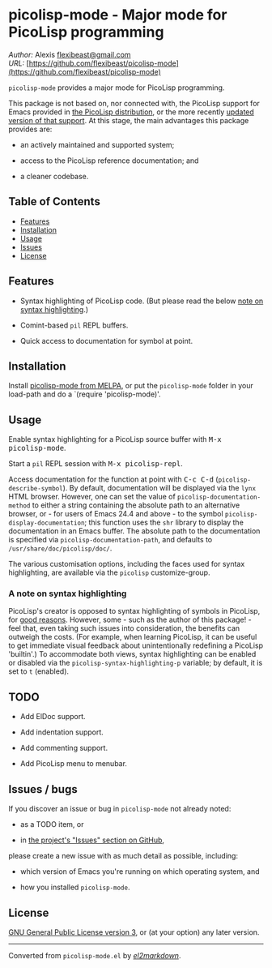 # picolisp-mode - Major mode for PicoLisp programming

*Author:* Alexis <flexibeast@gmail.com><br>
*URL:* [https://github.com/flexibeast/picolisp-mode](https://github.com/flexibeast/picolisp-mode)<br>

`picolisp-mode` provides a major mode for PicoLisp programming.

This package is not based on, nor connected with, the PicoLisp support for Emacs provided in [the PicoLisp distribution](http://software-lab.de/down.html), or the more recently [updated version of that support](https://github.com/tj64/picolisp-mode). At this stage, the main advantages this package provides are:

* an actively maintained and supported system;

* access to the PicoLisp reference documentation; and

* a cleaner codebase.

## Table of Contents

- [Features](#features)
- [Installation](#installation)
- [Usage](#usage)
- [Issues](#issues)
- [License](#license)

## Features

* Syntax highlighting of PicoLisp code. (But please read the below [note on syntax highlighting](#note).)

* Comint-based `pil` REPL buffers.

* Quick access to documentation for symbol at point.

## Installation

Install [picolisp-mode from MELPA](http://melpa.org/#/picolisp-mode), or put the `picolisp-mode` folder in your load-path and do a `(require 'picolisp-mode)'.

## Usage

Enable syntax highlighting for a PicoLisp source buffer with <kbd>M-x picolisp-mode</kbd>. 

Start a `pil` REPL session with <kbd>M-x picolisp-repl</kbd>.

Access documentation for the function at point with <kbd>C-c C-d</kbd> (`picolisp-describe-symbol`). By default, documentation will be displayed via the `lynx` HTML browser. However, one can set the value of `picolisp-documentation-method` to either a string containing the absolute path to an alternative browser, or - for users of Emacs 24.4 and above - to the symbol `picolisp-display-documentation`; this function uses the `shr` library to display the documentation in an Emacs buffer. The absolute path to the documentation is specified via `picolisp-documentation-path`, and defaults to `/usr/share/doc/picolisp/doc/`.

The various customisation options, including the faces used for syntax highlighting, are available via the `picolisp` customize-group.

<a name="note"></a>

### A note on syntax highlighting

PicoLisp's creator is opposed to syntax highlighting of symbols in PicoLisp, for [good reasons](http://www.mail-archive.com/picolisp@software-lab.de/msg05019.html). However, some - such as the author of this package! - feel that, even taking such issues into consideration, the benefits can outweigh the costs. (For example, when learning PicoLisp, it can be useful to get immediate visual feedback about unintentionally redefining a PicoLisp 'builtin'.) To accommodate both views, syntax highlighting can be enabled or disabled via the `picolisp-syntax-highlighting-p` variable; by default, it is set to `t` (enabled).

## TODO

* Add ElDoc support.

* Add indentation support.

* Add commenting support.

* Add PicoLisp menu to menubar.

<a name="issues"></a>
## Issues / bugs

If you discover an issue or bug in `picolisp-mode` not already noted:

* as a TODO item, or

* in [the project's "Issues" section on GitHub](https://github.com/flexibeast/picolisp-mode/issues),

please create a new issue with as much detail as possible, including:

* which version of Emacs you're running on which operating system, and

* how you installed `picolisp-mode`.

## License

[GNU General Public License version 3](http://www.gnu.org/licenses/gpl.html), or (at your option) any later version.


---
Converted from `picolisp-mode.el` by [*el2markdown*](https://github.com/Lindydancer/el2markdown).

